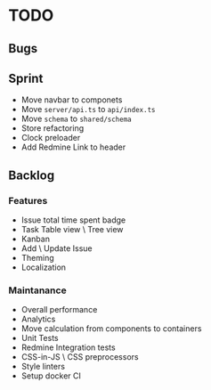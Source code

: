 # TODO

## Bugs

## Sprint

* Move navbar to componets
* Move `server/api.ts` to `api/index.ts`
* Move `schema` to `shared/schema`
* Store refactoring
* Clock preloader
* Add Redmine Link to header

## Backlog

### Features

* Issue total time spent badge
* Task Table view \ Tree view
* Kanban
* Add \ Update Issue
* Theming
* Localization

### Maintanance

* Overall performance
* Analytics
* Move calculation from components to containers
* Unit Tests
* Redmine Integration tests
* CSS-in-JS \ CSS preprocessors
* Style linters
* Setup docker CI